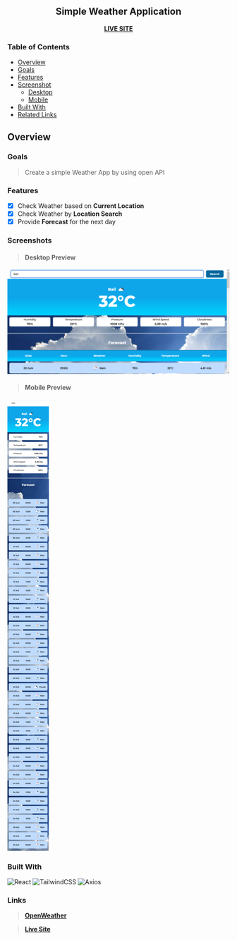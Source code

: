<div align="center">
<h2>Simple Weather Application</h2>
<b><a href="https://weather-prediction-three.vercel.app/" target="_blank">LIVE SITE</a></b>
</div>

### Table of Contents

- [Overview](#overview)
- [Goals](#goals)
- [Features](#features)
- [Screenshot](#screenshots)
  - [Desktop](#desktop-preview)
  - [Mobile](#mobile-preview)
- [Built With](#built-with)
- [Related Links](#links)

## Overview

### Goals

> Create a simple Weather App by using open API

### Features

- [x] Check Weather based on **Current Location**
- [x] Check Weather by **Location Search**
- [x] Provide **Forecast** for the next day

### Screenshots

> #### Desktop Preview

![Desktop](./src/assets/desktop_preview.png)

> #### Mobile Preview

![Mobile](./src/assets/mobile_preview.png)

### Built With

![React](https://img.shields.io/badge/react-%2320232a.svg?style=for-the-badge&logo=react&logoColor=%2361DAFB)
![TailwindCSS](https://img.shields.io/badge/tailwindcss-%2338B2AC.svg?style=for-the-badge&logo=tailwind-css&logoColor=white)
![Axios](https://img.shields.io/badge/Axios-7D4698?style=for-the-badge&logoColor=white)

### Links

> **[OpenWeather](https://openweathermap.org/api)**

> **[Live Site](https://weather-prediction-three.vercel.app/)**
